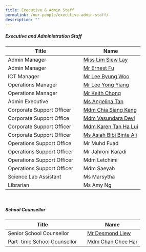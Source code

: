 ```yaml
---
title: Executive & Admin Staff
permalink: /our-people/executive-admin-staff/
description: ""
---
```

##### **Executive and Administration Staff**

| Title |  |Name |
| -------- | ------| -------- |
|Admin Manager  || [Miss Lim Siew Lay](mailto:lim_siew_lay_a@schools.gov.sg)
| Admin Manager  || [Mr Ernest Fu](mailto:Ernest_Fu@schools.gov.sg)<br>
|   ICT Manager | |[Mr Lee Byung Woo](mailto:Lee_Byung_Woo@moe.edu.sg)<br>
| Operations Manager|  | [Mr Lee Yong Yiang](mailto:lee_yong_yiang@moe.edu.sg)<br>
|Operations Manager  || [Mr&nbsp;Keith Chong](mailto:Keith%20Chong%20%3Ckeith_chong@acsp.sg%3E)<br>
| Admin Executive  ||  [Ms Angelina Tan](mailto:Tan_Qian_Ning_Angelina@schools.gov.sg)<br>
| Corporate Support Officer | |[Mdm Chia Siang Keng](mailto:chia_siang_keng@moe.edu.sg)<br> 
|  Corporate Support Office || [Mdm Vasundara Devi](mailto:vasundara_devi@moe.edu.sg)<br>
|Corporate Support Officer | | [Mdm Karen Tan Ha Lui](mailto:tan_ha_lui@moe.edu.sg)<br>
| Corporate Support Officer | |[Ms Asiah Bibi Binte Ali](mailto:Asiah_Bibi_Ali@schools.gov.sg)<br>
| Operations Support Office| |Mr Muhd Fuad
|Operations Support Officer||Mr Jahroni Karadi
| Operations Support Officer||Mdm Letchimi
|Operations Support Officer  ||  Mdm Saeyah|
| Science Lab Assistant  ||Ms Marsytha
| Librarian ||Ms Amy Ng 
<br>

##### **School Counsellor**
| Title |  |Name |
| -------- | ------| -------- |
|Senior School Counsellor | | [Mr Desmond Liew](mailto:liew_shuh_onn@moe.edu.sg)<br>
|Part-time School Counsellor| | [Mdm Chan Chee Har](mailto:chan_chee_har@acsp.sg)<br>
<br>